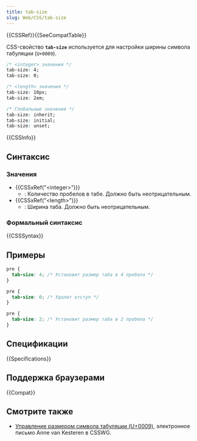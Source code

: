 ```yaml
---
title: tab-size
slug: Web/CSS/tab-size
---
```


{{CSSRef}}{{SeeCompatTable}}

CSS-свойство **`tab-size`** используется для настройки ширины символа табуляции (`U+0009`).

```css
/* <integer> значения */
tab-size: 4;
tab-size: 0;

/* <length> значения */
tab-size: 10px;
tab-size: 2em;

/* Глобальные значения */
tab-size: inherit;
tab-size: initial;
tab-size: unset;
```

{{CSSInfo}}

## Синтаксис

### Значения

- {{CSSxRef("&lt;integer&gt;")}}
  - : Количество пробелов в табе. Должно быть неотрицательным.
- {{CSSxRef("&lt;length&gt;")}}
  - : Ширина таба. Должно быть неотрицательным.

### Формальный синтаксис

{{CSSSyntax}}

## Примеры

```css
pre {
  tab-size: 4; /* Установит размер таба в 4 пробела */
}
```

```css
pre {
  tab-size: 0; /* Удалит отступ */
}
```

```css
pre {
  tab-size: 2; /* Установит размер таба в 2 пробела */
}
```

## Спецификации

{{Specifications}}

## Поддержка браузерами

{{Compat}}

## Смотрите также

- [Управление размером символа табуляции (U+0009)](https://lists.w3.org/Archives/Public/www-style/2008Dec/0009.html), электронное письмо Anne van Kesteren в CSSWG.
